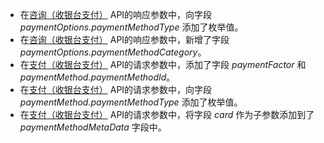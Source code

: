 * 在[咨询（收银台支付）](https://global.alipay.com/docs/ac/ams/consult_cashier) API的响应参数中，向字段 _paymentOptions.paymentMethodType_ 添加了枚举值。
* 在[咨询（收银台支付）](https://global.alipay.com/docs/ac/ams/consult_cashier) API的响应参数中，新增了字段 _paymentOptions.paymentMethodCategory_。
* 在[支付（收银台支付）](https://global.alipay.com/docs/ac/ams/payment_cashier) API的请求参数中，添加了字段 _paymentFactor_ 和 _paymentMethod.paymentMethodId_。
* 在[支付（收银台支付）](https://global.alipay.com/docs/ac/ams/payment_cashier) API的请求参数中，向字段 _paymentMethod.paymentMethodType_ 添加了枚举值。
* 在[支付（收银台支付）](https://global.alipay.com/docs/ac/ams/payment_cashier) API的请求参数中，将字段 _card_ 作为子参数添加到了 _paymentMethodMetaData_ 字段中。